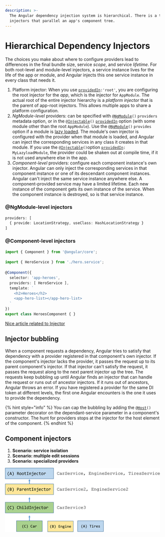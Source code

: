 ```yaml
---
description: >-
  The Angular dependency injection system is hierarchical. There is a tree of
  injectors that parallel an app's component tree.
---
```


# Hierarchical Dependency Injectors

The choices you make about where to configure providers lead to differences in the final bundle size, service _scope_, and service _lifetime_. For both root-level and module-level injectors, a service instance lives for the life of the app or module, and Angular injects this one service instance in every class that needs it.

1. Platform injector:  When you use [`providedIn`](https://angular.io/api/core/Injectable#providedIn)`:'root'`, you are configuring the root injector for the _app_, which is the injector for `AppModule`. The actual root of the entire injector hierarchy is a _platform injector_ that is the parent of app-root injectors. This allows multiple apps to share a platform configuration.
2. _NgModule-level_ providers:  can be specified with `@`[`NgModule`](https://angular.io/api/core/NgModule)`()` `providers` metadata option, or in the `@`[`Injectable`](https://angular.io/api/core/Injectable)`()` [`providedIn`](https://angular.io/api/core/Injectable#providedIn) option (with some module other than the root `AppModule`).  Use the `@`[`NgModule`](https://angular.io/api/core/NgModule)`()` `provides` option if a module is [lazy loaded](https://angular.io/guide/lazy-loading-ngmodules).  The module's own injector is configured with the provider when that module is loaded, and Angular can inject the corresponding services in any class it creates in that module. If you use the `@`[`Injectable`](https://angular.io/api/core/Injectable)`()`option [`providedIn`](https://angular.io/api/core/Injectable#providedIn)`: MyLazyloadModule`, the provider could be shaken out at compile time, if it is not used anywhere else in the app.
3. _Component-level_ providers:  configure each component instance's own injector. Angular can only inject the corresponding services in that component instance or one of its descendant component instances. Angular can't inject the same service instance anywhere else.  A component-provided service may have a limited lifetime. Each new instance of the component gets its own instance of the service. When the component instance is destroyed, so is that service instance.

### @NgModule-level injectors  <a href="#ngmodule-level-injectors" id="ngmodule-level-injectors"></a>

```typescript
providers: [
  { provide: LocationStrategy, useClass: HashLocationStrategy }
]
```

### @Component-level injectors  <a href="#component-level-injectors" id="component-level-injectors"></a>

```typescript
import { Component } from '@angular/core';

import { HeroService } from './hero.service';

@Component({
  selector: 'app-heroes',
  providers: [ HeroService ],
  template: `
    <h2>Heroes</h2>
    <app-hero-list></app-hero-list>
  `
})
export class HeroesComponent { }
```

[Nice article related to Injector](https://blog.angularindepth.com/a-curios-case-of-the-host-decorator-and-element-injectors-in-angular-582562abcf0a)

## Injector bubbling

When a component requests a dependency, Angular tries to satisfy that dependency with a provider registered in that component's own injector. If the component's injector lacks the provider, it passes the request up to its parent component's injector. If that injector can't satisfy the request, it passes the request along to the next parent injector up the tree. The requests keep bubbling up until Angular finds an injector that can handle the request or runs out of ancestor injectors. If it runs out of ancestors, Angular throws an error. If you have registered a provider for the same DI token at different levels, the first one Angular encounters is the one it uses to provide the dependency.

{% hint style="info" %}
You can cap the bubbling by adding the `@`[`Host`](https://angular.io/api/core/Host)`()` parameter decorator on the dependant-service parameter in a component's constructor. The hunt for providers stops at the injector for the host element of the component.
{% endhint %}

## Component injectors

1. **Scenario: service isolation**
2. **Scenario: multiple edit sessions**
3. **Scenario: specialized providers**

![](<../../../.gitbook/assets/image (1) (1).png>)
